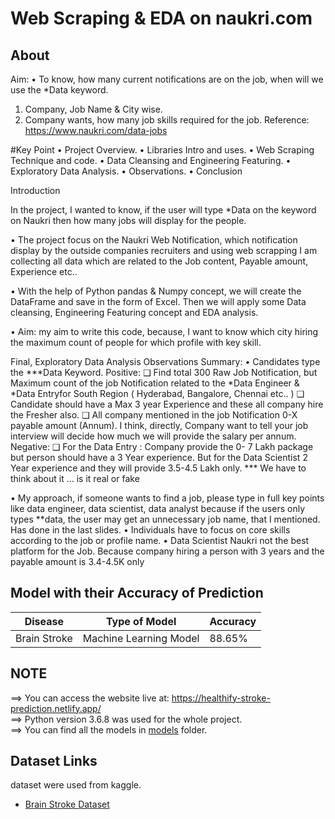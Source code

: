 # Web Scraping & EDA on naukri.com

## About

Aim:
• To know, how many current notifications are on the job, when will we use the *Data keyword.
1. Company, Job Name & City wise.
2. Company wants, how many job skills required for the job.
Reference: https://www.naukri.com/data-jobs

#Key Point
• Project Overview.
• Libraries Intro and uses.
• Web Scraping Technique and code.
• Data Cleansing and Engineering Featuring.
• Exploratory Data Analysis.
• Observations.
• Conclusion

Introduction

In the project, I wanted to know, if the user will type *Data 
on the keyword on Naukri then how many jobs will display 
for the people.

• The project focus on the Naukri Web Notification, which 
notification display by the outside companies recruiters 
and using web scrapping I am collecting all data which 
are related to the Job content, Payable amount, 
Experience etc..

• With the help of Python pandas & Numpy concept, we 
will create the DataFrame and save in the form of Excel. 
Then we will apply some Data cleansing, Engineering 
Featuring concept and EDA analysis.

• Aim: my aim to write this code, because, I want to know 
which city hiring the maximum count of people for 
which profile with key skill.

Final, Exploratory Data Analysis
Observations Summary:
• Candidates type the ***Data Keyword.
Positive:
❑ Find total 300 Raw Job Notification, but Maximum count of the job 
Notification related to the *Data Engineer & *Data Entryfor South 
Region ( Hyderabad, Bangalore, Chennai etc.. ) 
❑ Candidate should have a Max 3 year Experience and these all company 
hire the Fresher also.
❑ All company mentioned in the job Notification 0-X payable amount 
(Annum). I think, directly, Company want to tell your job interview will 
decide how much we will provide the salary per annum.
Negative:
❑ For the Data Entry : Company provide the 0- 7 Lakh package but 
person should have a 3 Year experience. But for the Data Scientist 2 
Year experience and they will provide 3.5-4.5 Lakh only. 
*** We have to think about it ... is it real or fake

• My approach, if someone wants to find a job, please type in full key points like data engineer, data 
scientist, data analyst because if the users only types **data, the user may get an unnecessary job 
name, that I mentioned. Has done in the last slides.
• Individuals have to focus on core skills according to the job or profile name.
• Data Scientist
Naukri not the best platform for the Job. Because company hiring a person with 3 years and 
the payable amount is 3.4-4.5K only
## Model with their Accuracy of Prediction

| Disease        | Type of Model            | Accuracy |
| -------------- | ------------------------ | -------- |
| Brain Stroke   | Machine Learning Model   | 88.65%   |

## NOTE

==> You can access the website live at: https://healthify-stroke-prediction.netlify.app/ <br>
==> Python version 3.6.8 was used for the whole project.<br>
==> You can find all the models in [models](https://github.com/rohitsahu70/healthify-stroke-prediction) folder.

## Dataset Links

dataset were used from kaggle.

- [Brain Stroke Dataset](https://www.kaggle.com/fedesoriano/stroke-prediction-dataset)
